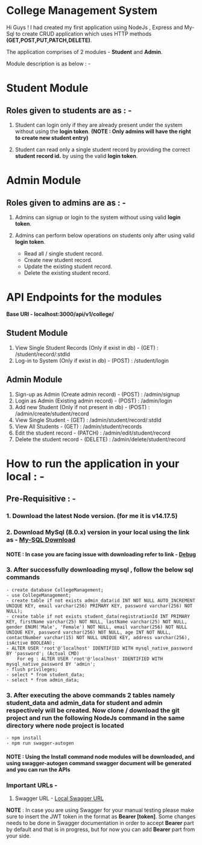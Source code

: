 # College Management System

Hi Guys ! I had created my first application using NodeJs , Express and My-Sql to create CRUD application which uses HTTP methods **(GET,POST,PUT,PATCH,DELETE)**.

The application comprises of 2 modules - **Student** and **Admin**.

Module description is as below : -

# Student Module

## Roles given to students are as : -

1. Student can login only if they are already present under the system without using the **login token**.
**(NOTE : Only admins will have the right to create new student entry)**

2. Student can read only a single student record by providing the correct **student record id.** by using the valid **login token**.

# Admin Module

## Roles given to admins are as : -

1. Admins can signup or login to the system without using valid **login token**.

2. Admins can perform below operations on students only after using valid **login token**.

    - Read all / single student record.
    - Create new student record.
    - Update the existing student record.
    - Delete the existing student record.

# API Endpoints for the modules

**Base URI - localhost:3000/api/v1/college/**

## Student Module

1. View Single Student Records (Only if exist in db) - (GET) : /student/record/:stdId
2. Log-in to System (Only if exist in db) - (POST) : /student/login

## Admin Module

1. Sign-up as Admin (Create admin record) - (POST) : /admin/signup
2. Login as Admin (Existing admin record) - (POST) : /admin/login
3. Add new Student (Only if not present in db) - (POST) : /admin/create/student/record
4. View Single Student - (GET) : /admin/student/record/:stdId
5. View All Students - (GET) : /admin/student/records
6. Edit the student record - (PATCH) : /admin/edit/student/record
7. Delete the student record - (DELETE) : /admin/delete/student/record

# How to run the application in your local : -

## Pre-Requisitive : -

### 1. Download the latest Node version. (for me it is v14.17.5)

### 2. Download MySql (8.0.x) version in your local using the link as - [My-SQL Download](https://dev.mysql.com/downloads/workbench/)

#### NOTE : In case you are facing issue with downloading refer to link - [Debug](https://www.youtube.com/watch?v=OM4aZJW_Ojs)

### 3. After successfully downloading mysql , follow the below sql commands

    - create database CollegeManagement;
    - use CollegeManagement;
    - create table if not exists admin_data(id INT NOT NULL AUTO_INCREMENT UNIQUE KEY, email varchar(256) PRIMARY KEY, password varchar(256) NOT NULL);
    - create table if not exists student_data(registrationId INT PRIMARY KEY, firstName varchar(25) NOT NULL, lastName varchar(25) NOT NULL, gender ENUM('Male', 'Female') NOT NULL, email varchar(256) NOT NULL UNIQUE KEY, password varchar(256) NOT NULL, age INT NOT NULL, contactNumber varchar(15) NOT NULL UNIQUE KEY, address varchar(256), isActive BOOLEAN);
    - ALTER USER 'root'@'localhost' IDENTIFIED WITH mysql_native_password BY 'password'; (Actual CMD)
        For eg : ALTER USER 'root'@'localhost' IDENTIFIED WITH mysql_native_password BY 'admin';
    - flush privileges;
    - select * from student_data;
    - select * from admin_data;

### 3. After executing the above commands 2 tables namely student_data and admin_data for student and admin respectively will be created. Now clone / download the git project and run the following NodeJs command in the same directory where node project is located

    - npm install
    - npm run swagger-autogen

#### NOTE : Using the Install command node modules will be downloaded, and using swagger-autogen command swagger document will be generated and you can run the APIs

### Important URLs -

1. Swagger URL - [Local Swagger URL](http://localhost:3000/doc/#/)

**NOTE** : In case you are using Swagger for your manual testing please make sure to insert the JWT token in the format as
    **Bearer [token]**. Some changes needs to be done in Swagger documentation in order to accept **Bearer** part by default and that is in progress, but for now you can add **Bearer** part from your side.
